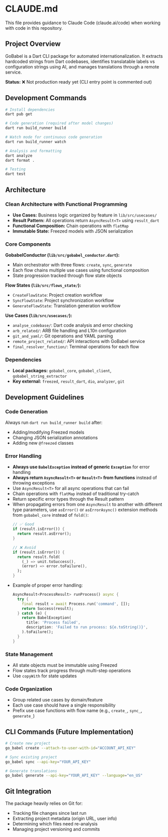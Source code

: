 # CLAUDE.md

This file provides guidance to Claude Code (claude.ai/code) when working with code in this repository.

## Project Overview

GoBabel is a Dart CLI package for automated internationalization. It extracts hardcoded strings from Dart codebases, identifies translatable labels vs configuration strings using AI, and manages translations through a remote service.

**Status:** ❌ Not production ready yet (CLI entry point is commented out)

## Development Commands

```bash
# Install dependencies
dart pub get

# Code generation (required after model changes)
dart run build_runner build

# Watch mode for continuous code generation
dart run build_runner watch

# Analysis and formatting
dart analyze
dart format .

# Testing
dart test
```

## Architecture

### Clean Architecture with Functional Programming
- **Use Cases:** Business logic organized by feature in `lib/src/usecases/`
- **Result Pattern:** All operations return `AsyncResult<T>` using `result_dart`
- **Functional Composition:** Chain operations with `flatMap` 
- **Immutable State:** Freezed models with JSON serialization

### Core Components

**GobabelConductor (`lib/src/gobabel_conductor.dart`):**
- Main orchestrator with three flows: `create`, `sync`, `generate`
- Each flow chains multiple use cases using functional composition
- State progression tracked through flow state objects

**Flow States (`lib/src/flows_state/`):**
- `CreateFlowState`: Project creation workflow
- `SyncFlowState`: Project synchronization workflow  
- `GenerateFlowState`: Translation generation workflow

**Use Cases (`lib/src/usecases/`):**
- `analyse_codebase/`: Dart code analysis and error checking
- `arb_related/`: ARB file handling and L10n configuration
- `git_and_yaml/`: Git operations and YAML parsing
- `remote_project_related/`: API interactions with GoBabel service
- `final_resolver_function/`: Terminal operations for each flow

### Dependencies
- **Local packages:** `gobabel_core`, `gobabel_client`, `gobabel_string_extractor`
- **Key external:** `freezed`, `result_dart`, `dio`, `analyzer`, `git`

## Development Guidelines

### Code Generation
Always run `dart run build_runner build` after:
- Adding/modifying Freezed models
- Changing JSON serialization annotations
- Adding new `@freezed` classes

### Error Handling
- **Always use `BabelException` instead of generic `Exception`** for error handling
- **Always return `AsyncResult<T>` or `Result<T>` from functions** instead of throwing exceptions
- Use `AsyncResult<T>` for all async operations that can fail
- Chain operations with `flatMap` instead of traditional try-catch
- Return specific error types through the Result pattern
- When propagating errors from one `AsyncResult` to another with different type parameters, use `asError()` or `asErrorAsync()` extension methods from `gobabel_core` instead of `fold()`:
  ```dart
  // ✅ Good
  if (result.isError()) {
    return result.asError();
  }
  
  // ❌ Avoid
  if (result.isError()) {
    return result.fold(
      (_) => unit.toSuccess(),
      (error) => error.toFailure(),
    );
  }
  ```
- Example of proper error handling:
  ```dart
  AsyncResult<ProcessResult> runProcess() async {
    try {
      final result = await Process.run('command', []);
      return Success(result);
    } catch (e) {
      return BabelException(
        title: 'Process failed',
        description: 'Failed to run process: ${e.toString()}',
      ).toFailure();
    }
  }
  ```

### State Management
- All state objects must be immutable using Freezed
- Flow states track progress through multi-step operations
- Use `copyWith` for state updates

### Code Organization
- Group related use cases by domain/feature
- Each use case should have a single responsibility
- Prefix use case functions with flow name (e.g., `create_`, `sync_`, `generate_`)

## CLI Commands (Future Implementation)

```bash
# Create new project
go_babel create --attach-to-user-with-id="ACCOUNT_API_KEY"

# Sync existing project  
go_babel sync --api-key="YOUR_API_KEY"

# Generate translations
go_babel generate --api-key="YOUR_API_KEY" --language="en_US"
```

## Git Integration

The package heavily relies on Git for:
- Tracking file changes since last run
- Extracting project metadata (origin URL, user info)
- Determining which files need re-analysis
- Managing project versioning and commits